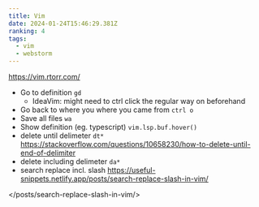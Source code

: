 ```yaml
---
title: Vim
date: 2024-01-24T15:46:29.381Z
ranking: 4
tags:
  - vim
  - webstorm
---
```

<https://vim.rtorr.com/>

- Go to definition `gd`
  - IdeaVim: might need to ctrl click the regular way on beforehand
- Go back to where you where you came from `ctrl o`
- Save all files `wa`
- Show definition (eg. typescript) `vim.lsp.buf.hover()`
- delete until delimeter `dt*` https://stackoverflow.com/questions/10658230/how-to-delete-until-end-of-delimiter
- delete including delimeter `da*`
- search replace incl. slash <https://useful-snippets.netlify.app/posts/search-replace-slash-in-vim/>

</posts/search-replace-slash-in-vim/>